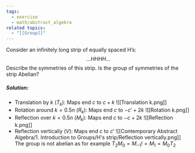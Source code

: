 ```yaml
---
tags:
  - exercise
  - math/abstract_algebra
related topics:
  - "[[Group]]"
---
```

Consider an infinitely long strip of equally spaced H’s:$$
\dots H H H H \dots$$Describe the symmetries of this strip. Is the group of symmetries of the strip Abelian?
##### Solution:
- Translation by $k$ ($T_k$):
	Maps end $c$ to $c+k$
	![[Translation k.png]]
- Rotation around $k=0.5n$ ($R_k$):
	Maps end $c$ to $-c'+2k$
	![[Rotation k.png]]
- Reflection over $k=0.5n$ ($M_k$):
	Maps end $c$ to $-c + 2k$
	![[Reflection k.png]]
- Reflection vertically ($V$):
	Maps end $c$ to $c'$
	![[Contemporary Abstract Algebra/1. Introduction to Groups/H's strip/Reflection vertically.png]]
The group is not abelian as for example $T_2 M_0 = M_{-1}  != M_1 = M_0 T_2$ 
